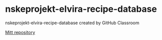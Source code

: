 # nskeprojekt-elvira-recipe-database
nskeprojekt-elvira-recipe-database created by GitHub Classroom

[Mitt repository](https://github.com/abbelvtap/recipe_database)
